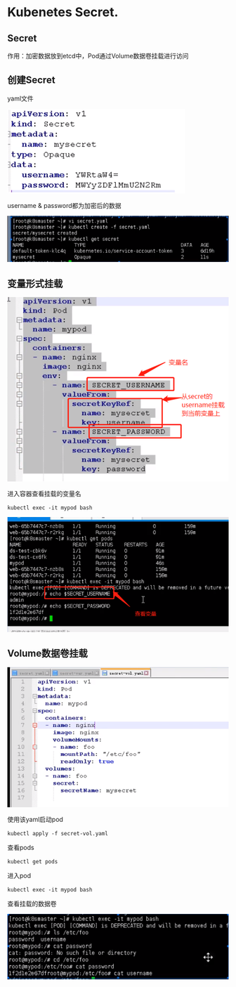 # Kubenetes Secret.

## Secret

作用：加密数据放到etcd中，Pod通过Volume数据卷挂载进行访问



## 创建Secret

yaml文件

![image-20201212211804015](assets/image-20201212211804015.png)

username & password都为加密后的数据

![image-20201212211748946](assets/image-20201212211748946.png)



## 变量形式挂载

![image-20201212212052444](assets/image-20201212212052444.png)

进入容器查看挂载的变量名

```shell
kubectl exec -it mypod bash
```



![image-20201212212234562](assets/image-20201212212234562.png)

## Volume数据卷挂载



![image-20201212212500459](assets/image-20201212212500459.png)

使用该yaml启动pod

```
kubectl apply -f secret-vol.yaml
```



查看pods

```
kubectl get pods
```

进入pod

```
kubectl exec -it mypod bash
```

查看挂载的数据卷

![image-20201212212834615](assets/image-20201212212834615.png)